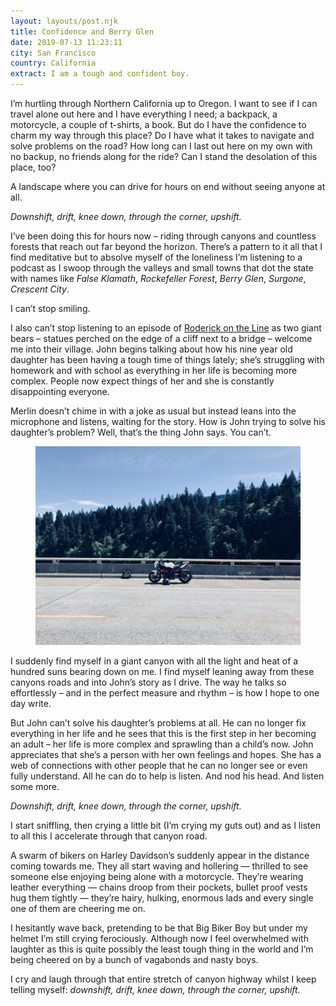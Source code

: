 ```yaml
---
layout: layouts/post.njk
title: Confidence and Berry Glen
date: 2019-07-13 11:23:11
city: San Francisco
country: California
extract: I am a tough and confident boy.
---
```


I’m hurtling through Northern California up to Oregon. I want to see if I can travel alone out here and I have everything I need; a backpack, a motorcycle, a couple of t-shirts, a book. But do I have the confidence to charm my way through this place? Do I have what it takes to navigate and solve problems on the road? How long can I last out here on my own with no backup, no friends along for the ride? Can I stand the desolation of this place, too?

A landscape where you can drive for hours on end without seeing anyone at all.

_Downshift, drift, knee down, through the corner, upshift._

I’ve been doing this for hours now – riding through canyons and countless forests that reach out far beyond the horizon. There’s a pattern to it all that I find meditative but to absolve myself of the loneliness I’m listening to a podcast as I swoop through the valleys and small towns that dot the state with names like _False Klamath_, _Rockefeller Forest_, _Berry Glen_, _Surgone_, _Crescent City_.

I can’t stop smiling.

I also can’t stop listening to an episode of [Roderick on the Line](http://www.merlinmann.com/roderick/) as two giant bears – statues perched on the edge of a cliff next to a bridge – welcome me into their village. John begins talking about how his nine year old daughter has been having a tough time of things lately; she’s struggling with homework and with school as everything in her life is becoming more complex. People now expect things of her and she is constantly disappointing everyone.

Merlin doesn’t chime in with a joke as usual but instead leans into the microphone and listens, waiting for the story. How is John trying to solve his daughter’s problem? Well, that’s the thing John says. You can’t.

<div class="m-wrapper--full">
  <figure class="m-wrapper--unpadded">
    <img src='/images/bike-portland.jpg'/>
  </figure>
</div>

I suddenly find myself in a giant canyon with all the light and heat of a hundred suns bearing down on me. I find myself leaning away from these canyons roads and into John’s story as I drive. The way he talks so effortlessly – and in the perfect measure and rhythm – is how I hope to one day write.

But John can’t solve his daughter’s problems at all. He can no longer fix everything in her life and he sees that this is the first step in her becoming an adult – her life is more complex and sprawling than a child’s now. John appreciates that she’s a person with her own feelings and hopes. She has a web of connections with other people that he can no longer see or even fully understand. All he can do to help is listen. And nod his head. And listen some more.

_Downshift, drift, knee down, through the corner, upshift._

I start sniffling, then crying a little bit (I’m crying my guts out) and as I listen to all this I accelerate through that canyon road.

A swarm of bikers on Harley Davidson’s suddenly appear in the distance coming towards me. They all start waving and hollering — thrilled to see someone else enjoying being alone with a motorcycle. They’re wearing leather everything — chains droop from their pockets, bullet proof vests hug them tightly — they’re hairy, hulking, enormous lads and every single one of them are cheering me on.

I hesitantly wave back, pretending to be that Big Biker Boy but under my helmet I’m still crying ferociously. Although now I feel overwhelmed with laughter as this is quite possibly the least tough thing in the world and I’m being cheered on by a bunch of vagabonds and nasty boys.

I cry and laugh through that entire stretch of canyon highway whilst I keep telling myself: _downshift, drift, knee down, through the corner, upshift._
